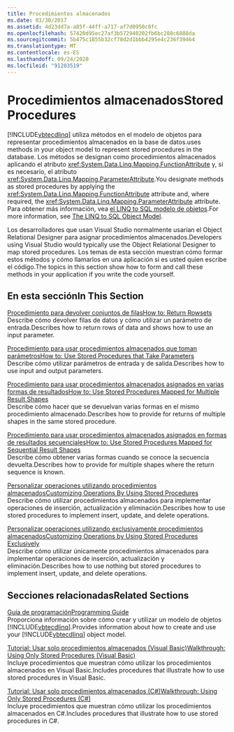 ```yaml
---
title: Procedimientos almacenados
ms.date: 03/30/2017
ms.assetid: 4d23dd7a-a85f-44ff-a717-af7d0950c0fc
ms.openlocfilehash: 57420d95ec27af3b572940202fb6bc288c6888da
ms.sourcegitcommit: 5b475c1855b32cf78d2d1bbb4295e4c236f39464
ms.translationtype: MT
ms.contentlocale: es-ES
ms.lasthandoff: 09/24/2020
ms.locfileid: "91203519"
---
```

# <a name="stored-procedures"></a><span data-ttu-id="68a71-102">Procedimientos almacenados</span><span class="sxs-lookup"><span data-stu-id="68a71-102">Stored Procedures</span></span>

[!INCLUDE[vbtecdlinq](../../../../../../includes/vbtecdlinq-md.md)] <span data-ttu-id="68a71-103">utiliza métodos en el modelo de objetos para representar procedimientos almacenados en la base de datos.</span><span class="sxs-lookup"><span data-stu-id="68a71-103">uses methods in your object model to represent stored procedures in the database.</span></span> <span data-ttu-id="68a71-104">Los métodos se designan como procedimientos almacenados aplicando el atributo <xref:System.Data.Linq.Mapping.FunctionAttribute> y, si es necesario, el atributo <xref:System.Data.Linq.Mapping.ParameterAttribute>.</span><span class="sxs-lookup"><span data-stu-id="68a71-104">You designate methods as stored procedures by applying the <xref:System.Data.Linq.Mapping.FunctionAttribute> attribute and, where required, the <xref:System.Data.Linq.Mapping.ParameterAttribute> attribute.</span></span> <span data-ttu-id="68a71-105">Para obtener más información, vea [el LINQ to SQL modelo de objetos](the-linq-to-sql-object-model.md).</span><span class="sxs-lookup"><span data-stu-id="68a71-105">For more information, see [The LINQ to SQL Object Model](the-linq-to-sql-object-model.md).</span></span>  
  
 <span data-ttu-id="68a71-106">Los desarrolladores que usan Visual Studio normalmente usarían el Object Relational Designer para asignar procedimientos almacenados.</span><span class="sxs-lookup"><span data-stu-id="68a71-106">Developers using Visual Studio would typically use the Object Relational Designer to map stored procedures.</span></span> <span data-ttu-id="68a71-107">Los temas de esta sección muestran cómo formar estos métodos y cómo llamarlos en una aplicación si es usted quien escribe el código.</span><span class="sxs-lookup"><span data-stu-id="68a71-107">The topics in this section show how to form and call these methods in your application if you write the code yourself.</span></span>  
  
## <a name="in-this-section"></a><span data-ttu-id="68a71-108">En esta sección</span><span class="sxs-lookup"><span data-stu-id="68a71-108">In This Section</span></span>  

 [<span data-ttu-id="68a71-109">Procedimiento para devolver conjuntos de filas</span><span class="sxs-lookup"><span data-stu-id="68a71-109">How to: Return Rowsets</span></span>](how-to-return-rowsets.md)  
 <span data-ttu-id="68a71-110">Describe cómo devolver filas de datos y cómo utilizar un parámetro de entrada.</span><span class="sxs-lookup"><span data-stu-id="68a71-110">Describes how to return rows of data and shows how to use an input parameter.</span></span>  
  
 [<span data-ttu-id="68a71-111">Procedimiento para usar procedimientos almacenados que toman parámetros</span><span class="sxs-lookup"><span data-stu-id="68a71-111">How to: Use Stored Procedures that Take Parameters</span></span>](how-to-use-stored-procedures-that-take-parameters.md)  
 <span data-ttu-id="68a71-112">Describe cómo utilizar parámetros de entrada y de salida.</span><span class="sxs-lookup"><span data-stu-id="68a71-112">Describes how to use input and output parameters.</span></span>  
  
 [<span data-ttu-id="68a71-113">Procedimiento para usar procedimientos almacenados asignados en varias formas de resultados</span><span class="sxs-lookup"><span data-stu-id="68a71-113">How to: Use Stored Procedures Mapped for Multiple Result Shapes</span></span>](how-to-use-stored-procedures-mapped-for-multiple-result-shapes.md)  
 <span data-ttu-id="68a71-114">Describe cómo hacer que se devuelvan varias formas en el mismo procedimiento almacenado.</span><span class="sxs-lookup"><span data-stu-id="68a71-114">Describes how to provide for returns of multiple shapes in the same stored procedure.</span></span>  
  
 [<span data-ttu-id="68a71-115">Procedimiento para usar procedimientos almacenados asignados en formas de resultados secuenciales</span><span class="sxs-lookup"><span data-stu-id="68a71-115">How to: Use Stored Procedures Mapped for Sequential Result Shapes</span></span>](how-to-use-stored-procedures-mapped-for-sequential-result-shapes.md)  
 <span data-ttu-id="68a71-116">Describe cómo obtener varias formas cuando se conoce la secuencia devuelta.</span><span class="sxs-lookup"><span data-stu-id="68a71-116">Describes how to provide for multiple shapes where the return sequence is known.</span></span>  
  
 [<span data-ttu-id="68a71-117">Personalizar operaciones utilizando procedimientos almacenados</span><span class="sxs-lookup"><span data-stu-id="68a71-117">Customizing Operations By Using Stored Procedures</span></span>](customizing-operations-by-using-stored-procedures.md)  
 <span data-ttu-id="68a71-118">Describe cómo utilizar procedimientos almacenados para implementar operaciones de inserción, actualización y eliminación.</span><span class="sxs-lookup"><span data-stu-id="68a71-118">Describes how to use stored procedures to implement insert, update, and delete operations.</span></span>  
  
 [<span data-ttu-id="68a71-119">Personalizar operaciones utilizando exclusivamente procedimientos almacenados</span><span class="sxs-lookup"><span data-stu-id="68a71-119">Customizing Operations by Using Stored Procedures Exclusively</span></span>](customizing-operations-by-using-stored-procedures-exclusively.md)  
 <span data-ttu-id="68a71-120">Describe cómo utilizar únicamente procedimientos almacenados para implementar operaciones de inserción, actualización y eliminación.</span><span class="sxs-lookup"><span data-stu-id="68a71-120">Describes how to use nothing but stored procedures to implement insert, update, and delete operations.</span></span>  
  
## <a name="related-sections"></a><span data-ttu-id="68a71-121">Secciones relacionadas</span><span class="sxs-lookup"><span data-stu-id="68a71-121">Related Sections</span></span>  

 [<span data-ttu-id="68a71-122">Guía de programación</span><span class="sxs-lookup"><span data-stu-id="68a71-122">Programming Guide</span></span>](programming-guide.md)  
 <span data-ttu-id="68a71-123">Proporciona información sobre cómo crear y utilizar un modelo de objetos [!INCLUDE[vbtecdlinq](../../../../../../includes/vbtecdlinq-md.md)].</span><span class="sxs-lookup"><span data-stu-id="68a71-123">Provides information about how to create and use your [!INCLUDE[vbtecdlinq](../../../../../../includes/vbtecdlinq-md.md)] object model.</span></span>  
  
 [<span data-ttu-id="68a71-124">Tutorial: Usar solo procedimientos almacenados (Visual Basic)</span><span class="sxs-lookup"><span data-stu-id="68a71-124">Walkthrough: Using Only Stored Procedures (Visual Basic)</span></span>](walkthrough-using-only-stored-procedures-visual-basic.md)  
 <span data-ttu-id="68a71-125">Incluye procedimientos que muestran cómo utilizar los procedimientos almacenados en Visual Basic.</span><span class="sxs-lookup"><span data-stu-id="68a71-125">Includes procedures that illustrate how to use stored procedures in Visual Basic.</span></span>  
  
 [<span data-ttu-id="68a71-126">Tutorial: Usar solo procedimientos almacenados (C#)</span><span class="sxs-lookup"><span data-stu-id="68a71-126">Walkthrough: Using Only Stored Procedures (C#)</span></span>](walkthrough-using-only-stored-procedures-csharp.md)  
 <span data-ttu-id="68a71-127">Incluye procedimientos que muestran cómo utilizar los procedimientos almacenados en C#.</span><span class="sxs-lookup"><span data-stu-id="68a71-127">Includes procedures that illustrate how to use stored procedures in C#.</span></span>
